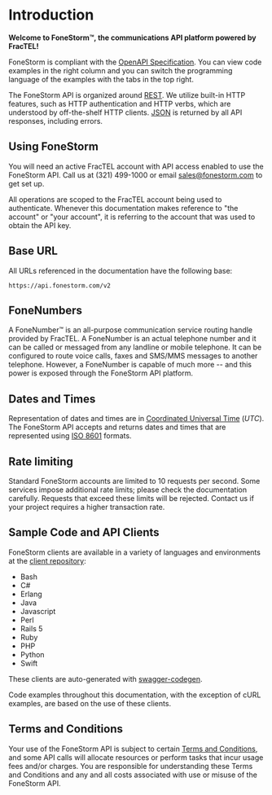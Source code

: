# Introduction

**Welcome to FoneStorm&trade;, the communications API platform powered by FracTEL!**

FoneStorm is compliant with the [OpenAPI Specification](https://www.openapis.org/). You can view code examples in the right column and you can switch the programming language of the examples with the tabs in the top right.

The FoneStorm API is organized around [REST](http://en.wikipedia.org/wiki/Representational_State_Transfer). We utilize built-in HTTP features, such as HTTP authentication and HTTP verbs, which are understood by off-the-shelf HTTP clients. [JSON](http://www.json.org/) is returned by all API responses, including errors.

## Using FoneStorm

You will need an active FracTEL account with API access enabled to use the FoneStorm API. Call us at (321) 499-1000 or email [sales@fonestorm.com](mailto:sales@fonestorm.com?subject=FoneStorm%20API%20Access%20Request) to get set up.

All operations are scoped to the FracTEL account being used to authenticate. Whenever this documentation makes reference to "the account" or "your account", it is referring to the account that was used to obtain the API key.

## Base URL

All URLs referenced in the documentation have the following base:

`https://api.fonestorm.com/v2`

## FoneNumbers

A FoneNumber&trade; is an all-purpose communication service routing handle provided by FracTEL. A FoneNumber is an actual telephone number and it can be called or messaged from any landline or mobile telephone. It can be configured to route voice calls, faxes and SMS/MMS messages to another telephone. However, a FoneNumber is capable of much more -- and this power is exposed  through the FoneStorm API platform.

## Dates and Times

Representation of dates and times are in [Coordinated Universal Time](https://en.wikipedia.org/wiki/Coordinated_Universal_Time) (_UTC_). The FoneStorm API accepts and returns dates and times that are represented using [ISO 8601](https://www.w3.org/TR/NOTE-datetime) formats.

## Rate limiting

Standard FoneStorm accounts are limited to 10 requests per second. Some services impose additional rate limits; please check the documentation carefully. Requests that exceed these limits will be rejected. Contact us if your project requires a higher transaction rate.

## Sample Code and API Clients

FoneStorm clients are available in a variety of languages and environments at the [client repository](https://github.com/fractel/fonestorm-clients):

- Bash
- C#
- Erlang
- Java
- Javascript
- Perl
- Rails 5
- Ruby
- PHP
- Python
- Swift

These clients are auto-generated with [swagger-codegen](https://github.com/swagger-api/swagger-codegen).

Code examples throughout this documentation, with the exception of cURL examples, are based on the use of these clients.

## Terms and Conditions

Your use of the FoneStorm API is subject to certain [Terms and Conditions](https://www.fractel.net/terms-and-conditions/), and some API calls will allocate resources or perform tasks that incur usage fees and/or charges. You are responsible for understanding these Terms and Conditions and any and all costs associated with use or misuse of the FoneStorm API.
